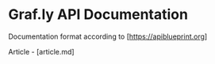 # Graf.ly API Documentation

Documentation format according to [https://apiblueprint.org]



Article - [article.md]


